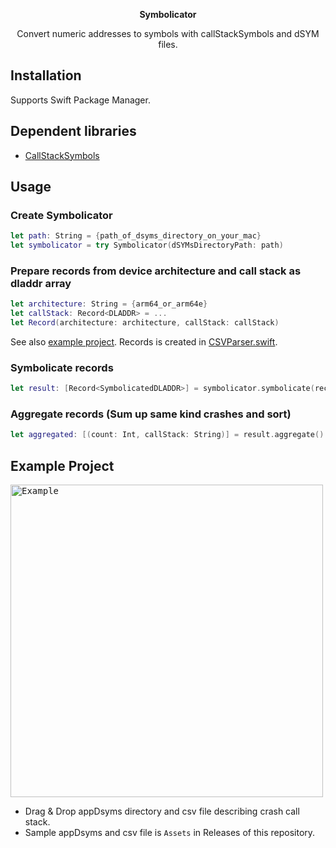 <p align='center'><b>Symbolicator</b></p>
<p align='center'>Convert numeric addresses to symbols with callStackSymbols and dSYM files.</p>

## Installation

Supports Swift Package Manager.

## Dependent libraries

- [CallStackSymbols](https://github.com/naru-jpn/CallStackSymbols)

## Usage

### Create Symbolicator

```swift
let path: String = {path_of_dsyms_directory_on_your_mac}
let symbolicator = try Symbolicator(dSYMsDirectoryPath: path)
```

### Prepare records from device architecture and call stack as dladdr array

```swift
let architecture: String = {arm64_or_arm64e}
let callStack: Record<DLADDR> = ...
let Record(architecture: architecture, callStack: callStack)
```

See also [example project](https://github.com/naru-jpn/Symbolicator/tree/main/Example). Records is created in [CSVParser.swift](https://github.com/naru-jpn/Symbolicator/blob/main/Example/Example/CSV/CSVParser.swift).

### Symbolicate records

```swift
let result: [Record<SymbolicatedDLADDR>] = symbolicator.symbolicate(records: records)
```

### Aggregate records (Sum up same kind crashes and sort)

```swift
let aggregated: [(count: Int, callStack: String)] = result.aggregate()
```

## Example Project

<kbd><img width="500" alt="Example" src="https://user-images.githubusercontent.com/5572875/133911911-1ad7a087-910e-4ae1-ad72-65bfe2b81804.gif">
</kbd>

- Drag & Drop appDsyms directory and csv file describing crash call stack.
- Sample appDsyms and csv file is `Assets` in Releases of this repository.
